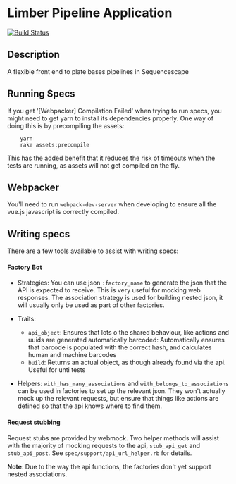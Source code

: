 Limber Pipeline Application
=============================

[![Build Status](https://travis-ci.org/radome/limber.svg?branch=test_openstack)](https://travis-ci.org/radome/limber)

Description
-----------

A flexible front end to plate bases pipelines in Sequencescape


Running Specs
-------------

If you get '[Webpacker] Compilation Failed' when trying to run specs, you might need to get yarn to install its dependencies properly. One way of doing this is by precompiling the assets:

```
    yarn
    rake assets:precompile
```

This has the added benefit that it reduces the risk of timeouts when the tests are running, as assets will not get compiled on the fly.


Webpacker
---------

You'll need to run `webpack-dev-server` when developing to ensure all the vue.js javascript is correctly compiled.


Writing specs
-------------

There are a few tools available to assist with writing specs:

#### Factory Bot

* Strategies: You can use json `:factory_name` to generate the json that the API is expected to receive. This is very useful for mocking web responses. The association strategy is used for building nested json, it will usually only be used as part of other factories.

* Traits:
    * `api_object`: Ensures that lots o the shared behaviour, like actions and uuids are generated automatically
barcoded: Automatically ensures that barcode is populated with the correct hash, and calculates human and machine barcodes
    * `build`: Returns an actual object, as though already found via the api. Useful for unti tests

* Helpers: `with_has_many_associations` and `with_belongs_to_associations` can be used in factories to set up the relevant json. They won't actually mock up the relevant requests, but ensure that things like actions are defined so that the api knows where to find them.

#### Request stubbing

Request stubs are provided by webmock. Two helper methods will assist with the majority of mocking requests to the api, `stub_api_get` and `stub_api_post`. See `spec/support/api_url_helper.rb` for details.

**Note**: Due to the way the api functions, the factories don't yet support nested associations.
